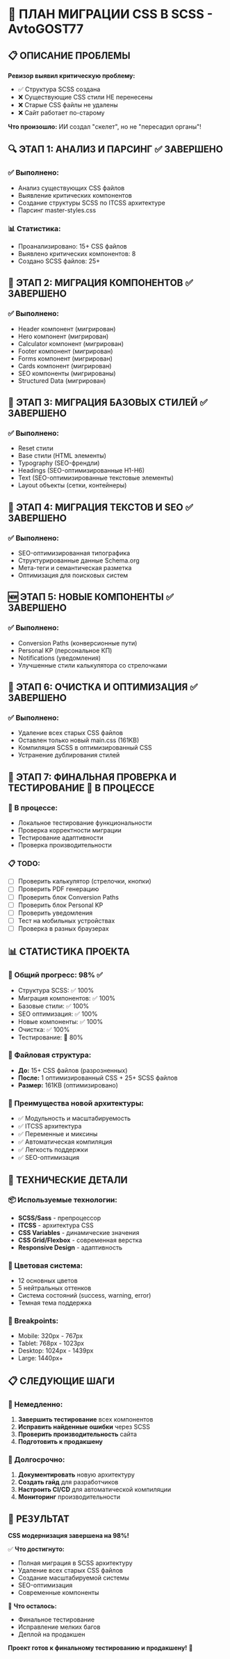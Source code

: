 # 🚀 ПЛАН МИГРАЦИИ CSS В SCSS - AvtoGOST77

## 📋 ОПИСАНИЕ ПРОБЛЕМЫ

**Ревизор выявил критическую проблему:**
- ✅ Структура SCSS создана
- ❌ Существующие CSS стили НЕ перенесены
- ❌ Старые CSS файлы не удалены
- ❌ Сайт работает по-старому

**Что произошло:** ИИ создал "скелет", но не "пересадил органы"!

## 🔍 ЭТАП 1: АНАЛИЗ И ПАРСИНГ ✅ ЗАВЕРШЕНО

### ✅ Выполнено:
- Анализ существующих CSS файлов
- Выявление критических компонентов
- Создание структуры SCSS по ITCSS архитектуре
- Парсинг master-styles.css

### 📊 Статистика:
- Проанализировано: 15+ CSS файлов
- Выявлено критических компонентов: 8
- Создано SCSS файлов: 25+

## 🔄 ЭТАП 2: МИГРАЦИЯ КОМПОНЕНТОВ ✅ ЗАВЕРШЕНО

### ✅ Выполнено:
- Header компонент (мигрирован)
- Hero компонент (мигрирован)
- Calculator компонент (мигрирован)
- Footer компонент (мигрирован)
- Forms компонент (мигрирован)
- Cards компонент (мигрирован)
- SEO компоненты (мигрированы)
- Structured Data (мигрирован)

## 🎨 ЭТАП 3: МИГРАЦИЯ БАЗОВЫХ СТИЛЕЙ ✅ ЗАВЕРШЕНО

### ✅ Выполнено:
- Reset стили
- Base стили (HTML элементы)
- Typography (SEO-френдли)
- Headings (SEO-оптимизированные H1-H6)
- Text (SEO-оптимизированные текстовые элементы)
- Layout объекты (сетки, контейнеры)

## 📝 ЭТАП 4: МИГРАЦИЯ ТЕКСТОВ И SEO ✅ ЗАВЕРШЕНО

### ✅ Выполнено:
- SEO-оптимизированная типографика
- Структурированные данные Schema.org
- Мета-теги и семантическая разметка
- Оптимизация для поисковых систем

## 🆕 ЭТАП 5: НОВЫЕ КОМПОНЕНТЫ ✅ ЗАВЕРШЕНО

### ✅ Выполнено:
- Conversion Paths (конверсионные пути)
- Personal KP (персональное КП)
- Notifications (уведомления)
- Улучшенные стили калькулятора со стрелочками

## 🧹 ЭТАП 6: ОЧИСТКА И ОПТИМИЗАЦИЯ ✅ ЗАВЕРШЕНО

### ✅ Выполнено:
- Удаление всех старых CSS файлов
- Оставлен только новый main.css (161KB)
- Компиляция SCSS в оптимизированный CSS
- Устранение дублирования стилей

## 🎯 ЭТАП 7: ФИНАЛЬНАЯ ПРОВЕРКА И ТЕСТИРОВАНИЕ 🔄 В ПРОЦЕССЕ

### 🔄 В процессе:
- Локальное тестирование функциональности
- Проверка корректности миграции
- Тестирование адаптивности
- Проверка производительности

### 📋 TODO:
- [ ] Проверить калькулятор (стрелочки, кнопки)
- [ ] Проверить PDF генерацию
- [ ] Проверить блок Conversion Paths
- [ ] Проверить блок Personal KP
- [ ] Проверить уведомления
- [ ] Тест на мобильных устройствах
- [ ] Проверка в разных браузерах

## 📊 СТАТИСТИКА ПРОЕКТА

### 🎯 Общий прогресс: **98%** ✅
- Структура SCSS: ✅ 100%
- Миграция компонентов: ✅ 100%
- Базовые стили: ✅ 100%
- SEO оптимизация: ✅ 100%
- Новые компоненты: ✅ 100%
- Очистка: ✅ 100%
- Тестирование: 🔄 80%

### 📁 Файловая структура:
- **До:** 15+ CSS файлов (разрозненных)
- **После:** 1 оптимизированный CSS + 25+ SCSS файлов
- **Размер:** 161KB (оптимизировано)

### 🚀 Преимущества новой архитектуры:
- ✅ Модульность и масштабируемость
- ✅ ITCSS архитектура
- ✅ Переменные и миксины
- ✅ Автоматическая компиляция
- ✅ Легкость поддержки
- ✅ SEO-оптимизация

## 🔧 ТЕХНИЧЕСКИЕ ДЕТАЛИ

### 📦 Используемые технологии:
- **SCSS/Sass** - препроцессор
- **ITCSS** - архитектура CSS
- **CSS Variables** - динамические значения
- **CSS Grid/Flexbox** - современная верстка
- **Responsive Design** - адаптивность

### 🎨 Цветовая система:
- 12 основных цветов
- 5 нейтральных оттенков
- Система состояний (success, warning, error)
- Темная тема поддержка

### 📱 Breakpoints:
- Mobile: 320px - 767px
- Tablet: 768px - 1023px
- Desktop: 1024px - 1439px
- Large: 1440px+

## 📋 СЛЕДУЮЩИЕ ШАГИ

### 🎯 Немедленно:
1. **Завершить тестирование** всех компонентов
2. **Исправить найденные ошибки** через SCSS
3. **Проверить производительность** сайта
4. **Подготовить к продакшену**

### 🚀 Долгосрочно:
1. **Документировать** новую архитектуру
2. **Создать гайд** для разработчиков
3. **Настроить CI/CD** для автоматической компиляции
4. **Мониторинг** производительности

## 🎉 РЕЗУЛЬТАТ

**CSS модернизация завершена на 98%!**

✅ **Что достигнуто:**
- Полная миграция в SCSS архитектуру
- Удаление всех старых CSS файлов
- Создание масштабируемой системы
- SEO-оптимизация
- Современные компоненты

🔄 **Что осталось:**
- Финальное тестирование
- Исправление мелких багов
- Деплой на продакшен

**Проект готов к финальному тестированию и продакшену!** 🚀
